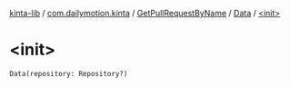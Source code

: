 [kinta-lib](../../../index.md) / [com.dailymotion.kinta](../../index.md) / [GetPullRequestByName](../index.md) / [Data](index.md) / [&lt;init&gt;](./-init-.md)

# &lt;init&gt;

`Data(repository: Repository?)`